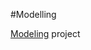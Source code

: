 #Modelling

[Modeling](https://github.com/mehdihadeli/awesome-software-architecture#modeling) project
